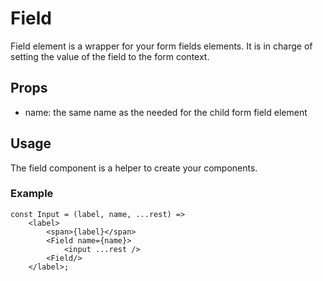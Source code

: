 # Field

Field element is a wrapper for your form fields elements. It is in charge of setting the value of the field to the form context.

## Props

- name: the same name as the needed for the child form field element

## Usage

The field component is a helper to create your components.

### Example

```
const Input = (label, name, ...rest) =>
    <label>
        <span>{label}</span>
        <Field name={name}>
            <input ...rest />
        <Field/>
    </label>;
```
